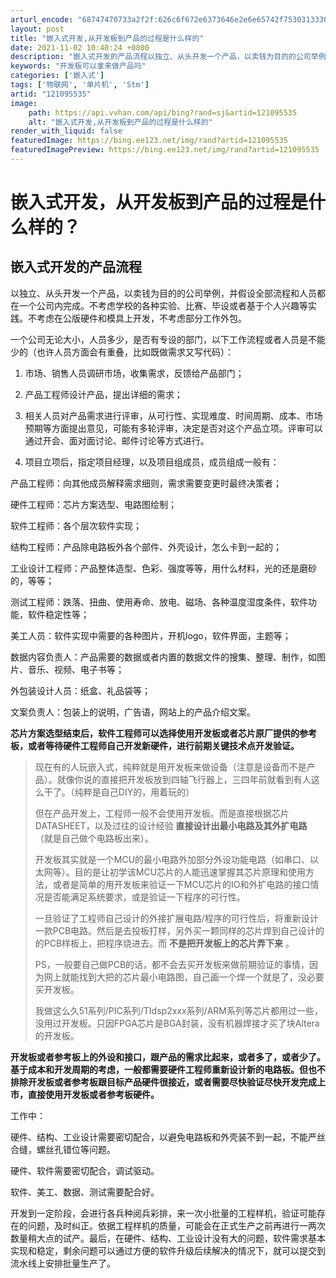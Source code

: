 ```yaml
---
arturl_encode: "68747470733a2f2f:626c6f672e6373646e2e6e65742f753031333036363733302f:61727469636c652f64657461696c732f313231303935353335"
layout: post
title: "嵌入式开发,从开发板到产品的过程是什么样的"
date: 2021-11-02 10:40:24 +0800
description: "嵌入式开发的产品流程以独立、从头开发一个产品，以卖钱为目的的公司举例，并假设全部流程和人员都在一个公"
keywords: "开发板可以拿来做产品吗"
categories: ['嵌入式']
tags: ['物联网', '单片机', 'Stm']
artid: "121095535"
image:
    path: https://api.vvhan.com/api/bing?rand=sj&artid=121095535
    alt: "嵌入式开发,从开发板到产品的过程是什么样的"
render_with_liquid: false
featuredImage: https://bing.ee123.net/img/rand?artid=121095535
featuredImagePreview: https://bing.ee123.net/img/rand?artid=121095535
---
```


# 嵌入式开发，从开发板到产品的过程是什么样的？

## 嵌入式开发的产品流程

以独立、从头开发一个产品，以卖钱为目的的公司举例，并假设全部流程和人员都在一个公司内完成。不考虑学校的各种实验、比赛、毕设或者基于个人兴趣等实践。不考虑在公版硬件和模具上开发，不考虑部分工作外包。

一个公司无论大小，人员多少，是否有专设的部门，以下工作流程或者人员是不能少的（也许人员方面会有重叠，比如既做需求又写代码）：
  
1. 市场、销售人员调研市场，收集需求，反馈给产品部门；
  
2. 产品工程师设计产品，提出详细的需求；
  
3. 相关人员对产品需求进行评审，从可行性、实现难度、时间周期、成本、市场预期等方面提出意见，可能有多轮评审，决定是否对这个产品立项。评审可以通过开会、面对面讨论、邮件讨论等方式进行。
  
4. 项目立项后，指定项目经理，以及项目组成员，成员组成一般有：
  
产品工程师：向其他成员解释需求细则，需求需要变更时最终决策者；
  
硬件工程师：芯片方案选型、电路图绘制；
  
软件工程师：各个层次软件实现；
  
结构工程师：产品除电路板外各个部件、外壳设计，怎么卡到一起的；
  
工业设计工程师：产品整体造型、色彩、强度等等，用什么材料，光的还是磨砂的，等等；
  
测试工程师：跌落、扭曲、使用寿命、放电、磁场、各种温度湿度条件，软件功能，软件稳定性等；
  
美工人员：软件实现中需要的各种图片，开机logo，软件界面，主题等；
  
数据内容负责人：产品需要的数据或者内置的数据文件的搜集、整理、制作，如图片、音乐、视频、电子书等；
  
外包装设计人员：纸盒、礼品袋等；
  
文案负责人：包装上的说明，广告语，网站上的产品介绍文案。

**芯片方案选型结束后，软件工程师可以选择使用开发板或者芯片原厂提供的参考板，或者等待硬件工程师自己开发新硬件，进行前期关键技术点开发验证。**

> 现在有的人玩嵌入式，纯粹就是用开发板来做设备（注意是设备而不是产品）。就像你说的直接把开发板放到四轴飞行器上，三四年前就看到有人这么干了。（纯粹是自己DIY的，用着玩的）
>
> 但在产品开发上，工程师一般不会使用开发板。而是直接根据芯片DATASHEET，以及过往的设计经验
> **直接设计出最小电路及其外扩电路**
> （就是自己做个电路板出来）。
>   
> 开发板其实就是一个MCU的最小电路外加部分外设功能电路（如串口、以太网等）。目的是让初学该MCU芯片的人能迅速掌握其芯片原理和使用方法，或者是简单的用开发板来验证一下MCU芯片的IO和外扩电路的接口情况是否能满足系统要求，或是验证一下程序的可行性。
>   
> 一旦验证了工程师自己设计的外接扩展电路/程序的可行性后，将重新设计一款PCB电路。然后是去投板打样，另外买一颗同样的芯片焊到自己设计的的PCB样板上，把程序烧进去。而
> **不是把开发板上的芯片弄下来**
> 。
>
> PS，一般要自己做PCB的话，都不会去买开发板来做前期验证的事情，因为网上就能找到大把的芯片最小电路图，自己画一个焊一个就是了，没必要买开发板。
>   
> 我做这么久51系列/PIC系列/TIdsp2xxx系列/ARM系列等芯片都用过一些，没用过开发板。只因FPGA芯片是BGA封装，没有机器焊接才买了块Altera的开发板。

**开发板或者参考板上的外设和接口，跟产品的需求比起来，或者多了，或者少了。基于成本和开发周期的考虑，一般都需要硬件工程师重新设计新的电路板。但也不排除开发板或者参考板跟目标产品硬件很接近，或者需要尽快验证尽快开发完成上市，直接使用开发板或者参考板硬件。**

工作中：

硬件、结构、工业设计需要密切配合，以避免电路板和外壳装不到一起，不能严丝合缝，螺丝孔错位等问题。

硬件、软件需要密切配合，调试驱动。

软件、美工、数据、测试需要配合好。

开发到一定阶段，会进行各兵种阅兵彩排，来一次小批量的工程样机，验证可能存在的问题，及时纠正。依据工程样机的质量，可能会在正式生产之前再进行一两次数量稍大点的试产。最后，在硬件、结构、工业设计没有大的问题，软件需求基本实现和稳定，剩余问题可以通过方便的软件升级后续解决的情况下，就可以提交到流水线上安排批量生产了。